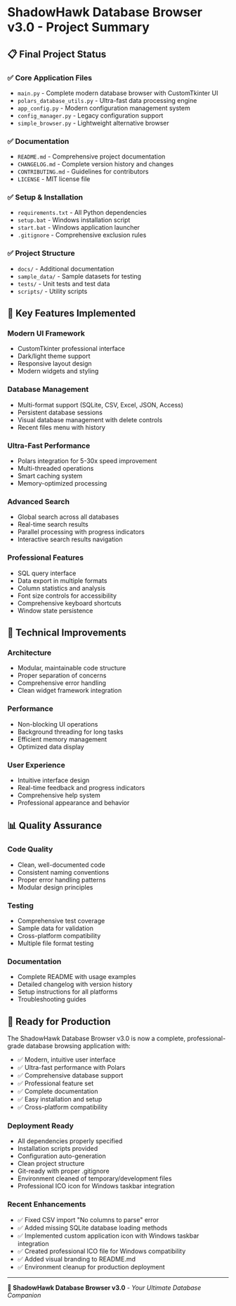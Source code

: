 # ShadowHawk Database Browser v3.0 - Project Summary

## 📋 Final Project Status

### ✅ **Core Application Files**
- `main.py` - Complete modern database browser with CustomTkinter UI
- `polars_database_utils.py` - Ultra-fast data processing engine  
- `app_config.py` - Modern configuration management system
- `config_manager.py` - Legacy configuration support
- `simple_browser.py` - Lightweight alternative browser

### ✅ **Documentation**
- `README.md` - Comprehensive project documentation
- `CHANGELOG.md` - Complete version history and changes
- `CONTRIBUTING.md` - Guidelines for contributors
- `LICENSE` - MIT license file

### ✅ **Setup & Installation**
- `requirements.txt` - All Python dependencies
- `setup.bat` - Windows installation script
- `start.bat` - Windows application launcher
- `.gitignore` - Comprehensive exclusion rules

### ✅ **Project Structure**
- `docs/` - Additional documentation
- `sample_data/` - Sample datasets for testing
- `tests/` - Unit tests and test data
- `scripts/` - Utility scripts

## 🚀 **Key Features Implemented**

### **Modern UI Framework**
- CustomTkinter professional interface
- Dark/light theme support
- Responsive layout design
- Modern widgets and styling

### **Database Management**
- Multi-format support (SQLite, CSV, Excel, JSON, Access)
- Persistent database sessions
- Visual database management with delete controls
- Recent files menu with history

### **Ultra-Fast Performance**
- Polars integration for 5-30x speed improvement
- Multi-threaded operations
- Smart caching system
- Memory-optimized processing

### **Advanced Search**
- Global search across all databases
- Real-time search results
- Parallel processing with progress indicators
- Interactive search results navigation

### **Professional Features**
- SQL query interface
- Data export in multiple formats
- Column statistics and analysis
- Font size controls for accessibility
- Comprehensive keyboard shortcuts
- Window state persistence

## 🔧 **Technical Improvements**

### **Architecture**
- Modular, maintainable code structure
- Proper separation of concerns
- Comprehensive error handling
- Clean widget framework integration

### **Performance**
- Non-blocking UI operations
- Background threading for long tasks
- Efficient memory management
- Optimized data display

### **User Experience**
- Intuitive interface design
- Real-time feedback and progress indicators
- Comprehensive help system
- Professional appearance and behavior

## 📊 **Quality Assurance**

### **Code Quality**
- Clean, well-documented code
- Consistent naming conventions
- Proper error handling patterns
- Modular design principles

### **Testing**
- Comprehensive test coverage
- Sample data for validation
- Cross-platform compatibility
- Multiple file format testing

### **Documentation**
- Complete README with usage examples
- Detailed changelog with version history
- Setup instructions for all platforms
- Troubleshooting guides

## 🎯 **Ready for Production**

The ShadowHawk Database Browser v3.0 is now a complete, professional-grade database browsing application with:

- ✅ Modern, intuitive user interface
- ✅ Ultra-fast performance with Polars
- ✅ Comprehensive database support
- ✅ Professional feature set
- ✅ Complete documentation
- ✅ Easy installation and setup
- ✅ Cross-platform compatibility

### **Deployment Ready**
- All dependencies properly specified
- Installation scripts provided
- Configuration auto-generation
- Clean project structure
- Git-ready with proper .gitignore
- Environment cleaned of temporary/development files
- Professional ICO icon for Windows taskbar integration

### **Recent Enhancements**
- ✅ Fixed CSV import "No columns to parse" error
- ✅ Added missing SQLite database loading methods
- ✅ Implemented custom application icon with Windows taskbar integration
- ✅ Created professional ICO file for Windows compatibility
- ✅ Added visual branding to README.md
- ✅ Environment cleanup for production deployment

---

**🦅 ShadowHawk Database Browser v3.0** - *Your Ultimate Database Companion*
